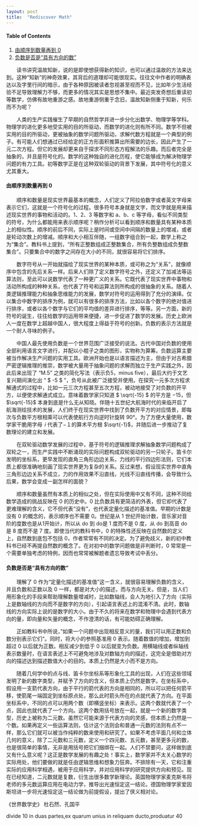 ```yaml
---
layout: post
title:  "Rediscover Math"
---
```





#### Table of Contents
1. [由顺序到数量再到 0](#由顺序到数量再到-0)
2. [负数是否是“具有方向的数”](#负数是否是具有方向的数)

&ensp;&ensp;&ensp;&ensp;读书讲究温故知新，说的是即使想获得新的知识，也可以通过温故的方法来达到。这种“知新”的神奇效果，其背后的道理却可能很现实。往往文中作者的明确表达以及字里行间的暗示，由于各种原因被读者忽视甚至视而不见，比如年少生活经验不足导致理解力不够，而更多的情况其实是思想不集中。最近突发奇想后重读初等数学，仿佛有故地重游之感。故地重游侧重于念旧，温故知新侧重于知新，何乐而不为呢？

&ensp;&ensp;&ensp;&ensp;人类的生产实践催生了早期的自然哲学并进一步分化出数学、物理学等学科。物理学的进化更多地受实用的目的所驱动，而数学的进化则有所不同。数学不但被实用的目的所驱动，更被抽象的数学问题所驱动，求解代数方程就是一个典型的例子。有可能人们想通过已经给定的正方形面积推算出所需要的边长，因此产生了一元二次方程。但它的发展却更来自于探求不同形态方程解法的乐趣。而后者完全是抽象的，并且是符号化的。数学的这种独自的进化历程，使它能够成为解决物理学问题的有力工具。初等数学正是在这种双轮驱动的背景下发展，其中符号化的意义尤其重大。

#### **由顺序到数量再到 0**

&ensp;&ensp;&ensp;&ensp;顺序和数量是现实世界最基本的概念，人们定义了阿拉伯数字或者英文字母来表示它们，这就是一个符号化的过程。很多符号本身就是文字，而文字就是用来描述现实世界的事物和活动的。1、2、3 等数字和 a、b、c 等字母，看似不同类型的符号，为什么都能用来表示顺序呢？稍作分析可以看到顺序和数量具有某种本质上的相似性。顺序的前后不同，实际上是时间或空间中间隔的数量上的增减，或者是轮动次数上的增减。顺序和大小相互伴随，一组数字组合到一起，数学上称之为“集合”。教科书上提到，“所有正整数组成正整数集合，所有负整数组成负整数集合”。只要集合中的数字之间存在大小的不同，就很容易将它们排序。

&ensp;&ensp;&ensp;&ensp;数字符号从一开始就描绘了现实世界的某种本质，或可称之为“关系”，就像顺序中包含的先后关系一样。后来人们除了定义数字符号之外，还定义了加减法等运算法则，至此可以说数学代表了一种更广义的关系。它既代表了现实世界中事物和活动所构成的种种关系，也代表了符号和运算法则所构成的很抽象的关系。随着人类逻辑推理能力和抽象思维能力的发展，数学对符号的运用得到了充分的演绎。仅以集合中数字的排序为例，就可以有很多的排序方法，比如以各个数字的绝对值进行排序，或者以各个数字与它们的平均值的差异进行排序，等等。另一方面，新的符号的诞生，往往给数学的运用带来便捷，进一步促进了数学的发展。历史上欧洲人一度在数学上超越中国人，很大程度上得益于符号的创新。负数的表示方法就是一个耐人寻味的例子。

&ensp;&ensp;&ensp;&ensp;中国人最先使用负数是一个世界范围广泛接受的说法。古代中国对负数的使用全部利用语言文字进行，并配以小棍子之类的图形，实物称为算筹。负数运算主要被当作解决生产问题的实用工具。欧洲开始也是以语言描述为主，但由于对古希腊严密逻辑推理的推崇，数学被大量用于抽象问题的求解而独立于生产实践之外，因此后来出现了 “M.5” 之类的简化写法（表示负5，minus five），最后大约于文艺复兴期间演化出 “ $ -5 $ ”，负号从此被广泛接受并使用。在探究一元多次方程求解通式的过程中，比如一元三次方程甚至五次方程，被动地接受了对负数的开平方，以便使求解通式成立。意味着数学家只知道 $ \sqrt{-15} $ 的平方是 $-15$，但 $\sqrt{-15}$ 本身到底是什么无从知晓。伴随十五世纪大航海时代的来临开启了航海测绘技术的发展，人们终于在现实世界中找到了负数开平方的对应情景，即每次与负数平方根相乘可以代表使航行方向逆时针旋转 90°。为了方便大量使用，数学家干脆用字母$ｉ$代表了$-１$的算术平方根 $\sqrt{-1}$，并随后进一步推动了复数理论的建立和发展。

&ensp;&ensp;&ensp;&ensp;在双轮驱动数学发展的过程中，基于符号的逻辑推理求解抽象数学问题构成了双轮之一，而生产实践中不断涌现的实际问题构成双轮驱动的另一只轮子。笛卡尔发明的坐标系，更早发现的直角三角形边边关系，力线的平行四边形法则，它们本质上都很准确地刻画了现实世界更为复杂的关系。反过来想，假设现实世界中直角三角形边边关系不成立，力的作用效果不沿直线，光线不沿直线传播，会导致什么后果，数学会变成一副怎样的面貌？

&ensp;&ensp;&ensp;&ensp;顺序和数量虽然有本质上的相似之处，但在实际使用中又有不同，这种不同给数学造成的挑战反映在 0 的历史中。0 比负数具有更简洁的外表，但它却代表了更难理解的含义，它不但代表“没有”，也代表定量化描述的基准值。早期的计数是没有 0 的概念的，表示顺序也不需要 0。世纪是从 1 世纪开始计数，音乐家对音阶的度数也是从1开始计，所以从 do 到 do是 1 度而不是 0 度，从 do 到高音 do 是 8 度而不是 7 度。即使当代的教科书中，0 的特殊性还反映在自然数的定义上，自然数到底包不包括 0，作者常常有不同的决定。为了避免歧义，新的初中教科书已经不再提自然数的概念了。在对初中的数学问题做是非判断时，0 常常是一个需要单独考虑的特例，因而也常常被解题者遗忘导致考试中丢分。

#### **负数是否是“具有方向的数”**

&ensp;&ensp;&ensp;&ensp;理解了 0 作为“定量化描述的基准值”这一含义，就很容易理解负数的含义，并且负数和正数以及 0 一样，都是对大小的描述，而与方向无关。但是，当人们用形象化的手段来帮助理解数量增减时，比如数轴线，会人为地引入了方向（实际上是数轴线的方向而不是数字的方向），引起语言表述上的混淆不清。此时，数轴线的方向实际上说的是数字的大小。由于不久的将来在数学和物理中会遇到代表方向的量，即向量和矢量的概念，不作澄清的话，有可能妨碍正确理解。

&ensp;&ensp;&ensp;&ensp;正如教科书中所说，”如果一个问题中出现相反意义的量，我们可以用正数和负数分别表示它们“。同时，将大小的参照基准用 0 表示。随着数值的增加，增加到超过 0 以后就为正数。相反减少到低于 0 以后就变为负数。用横轴线或者纵轴线表示数量时，在语言表述上不可避免地涉及对数轴方向的描述，这完全是借助对方向的描述达到描述数值大小的目的。本质上仍然是大小而不是方向。

&ensp;&ensp;&ensp;&ensp;随着几何学中的点与线、笛卡尔坐标系等形象化工具的出现，人们在这些领域发明了新的数字类型，并赋予了方向的含义，但本质上仍然是数字。在坐标系中，假设用一支箭代表方向，由于平行的箭代表的方向是相同的，所以可以把任何箭平移，使箭尾一端固定到坐标原点处，那么此时箭头所在的点就代表了方向。在平面坐标系中，不同的点可以用两个数（即横竖坐标）来表示。这两个数就代表了一个点，因此也就代表了一个方向。这两个数用括号放在一起，就是一个新的数字类型，历史上被称为二元数。虽然它可能来源于代表方向的灵感，但本质上仍然是一个数。如果再定义一些运算法则，估计这个法则会和普通一元数的法则有点不一样，那么它们就可以被当作纯粹的数来使用和研究了。如果不考虑平面几何和立体几何的意义，除了二元数和三元数，定义一个四元数、五元数，甚至更多元的数，也是很简单的事情，无非是用括号把它们捆绑在一起。人们不禁要问，这样做到底又有什么意义呢？这正是数学发展的有趣之处！事实上，数学家并不太关心数学的实际用处，他们要做的就是任由逻辑思维和想象力狂奔。不排除有一天，它和注重实际的应用科学相遇，被用于应用科学，并对应用科学的研究提供方向和预见。现在已经知道，二元数就是复数，衍生出很多数学新理论。英国物理学家麦克斯韦将老师的多元数运算应用在电动力学，推导出光速恒定这一结论。德国物理学家爱因斯坦进一步将光速恒定这一结论做为前提假设，提出了侠义相对论。



《世界数学史》 杜石然、孔国平

divide 10 in duas partes,ex quarum unius in reliquam ducto,produatur 40





